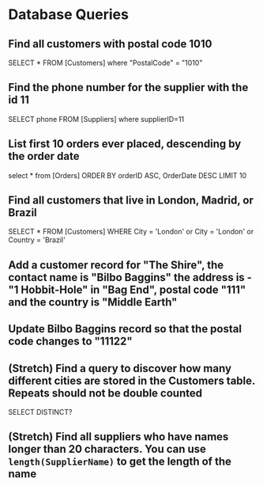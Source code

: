 # Database Queries

## Find all customers with postal code 1010
SELECT * FROM [Customers]
where "PostalCode" = "1010"

## Find the phone number for the supplier with the id 11
SELECT phone FROM [Suppliers]
where supplierID=11

## List first 10 orders ever placed, descending by the order date
select * from [Orders]
ORDER BY orderID ASC, OrderDate DESC
LIMIT 10

## Find all customers that live in London, Madrid, or Brazil
SELECT * FROM [Customers]
WHERE City =  'London'
or City =  'London'
or Country = 'Brazil'
## Add a customer record for "The Shire", the contact name is "Bilbo Baggins" the address is -"1 Hobbit-Hole" in "Bag End", postal code "111" and the country is "Middle Earth"


## Update Bilbo Baggins record so that the postal code changes to "11122"


## (Stretch) Find a query to discover how many different cities are stored in the Customers table. Repeats should not be double counted
SELECT DISTINCT?
## (Stretch) Find all suppliers who have names longer than 20 characters. You can use `length(SupplierName)` to get the length of the name
